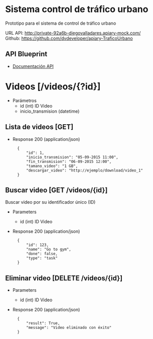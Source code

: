 # Sistema control de tráfico urbano
Prototipo para el sistema de control de tráfico urbano

URL API: http://private-92a6b-diegovalladares.apiary-mock.com/ <br/>
Github: https://github.com/dvdeveloper/apiary-TraficoUrbano

## API Blueprint

+ [Documentación API](http://docs.diegovalladares.apiary.io/)

# Videos [/videos/{?id}]

+ Parámetros
    + id (int) ID Video
    + inicio_transmision (datetime)

## Lista de videos [GET]

+ Response 200 (application/json)

        {
            "id": 1,
            "inicio_transmision": "05-09-2015 11:00",
            "fin_transmision": "06-09-2015 12:00",
            "tamano_video": "1 GB",
            "descargar_video": "http://ejemplo/download/video_1"
        }

## Buscar video [GET /videos/{id}]
Buscar video por su identificador único (ID)

+ Parameters
    + id (int) ID Video

+ Response 200 (application/json)

        {
            "id": 123,
            "name": "Go to gym",
            "done": false,
            "type": "task"
        }

## Eliminar video [DELETE /videos/{id}]

+ Parameters
    + id (int) ID Video

+ Response 200 (application/json)

        {
            "result": True,
            "message": "Video eliminado con éxito"
        }
